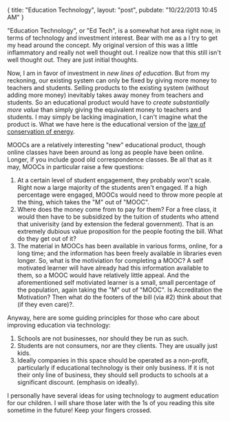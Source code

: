 {
   title: "Education Technology",
   layout: "post",
   pubdate: "10/22/2013 10:45 AM"
}

"Education Technology", or "Ed Tech", is a somewhat hot area right now, in terms of technology and investment interest.  Bear with me as a I try to get my head around the concept.  My original version of this was a little inflammatory and really not well thought out.  I realize now that this still isn't well thought out.  They are just initial thoughts.

Now, I am in favor of investment in *new lines of education*.  But from my reckoning, our existing system can only be fixed by giving more money to teachers and students.  Selling products to the existing system (without adding more money) inevitably takes away money from teachers and students.  So an educational product would have to *create substantially more value* than simply giving the equivalent money to teachers and students.  I may simply be lacking imagination, I can't imagine what the product is.  What we have here is the educational version of the <a href="http://en.wikipedia.org/wiki/Conservation_of_energy">law of conservation of energy</a>.

MOOCs are a relatively interesting "new" educational product, though online classes have been around as long as people have been online.  Longer, if you include good old correspondence classes. Be all that as it may, MOOCs in particular raise a few questions:

1. At a certain level of student engagement, they probably won't scale.  Right now a large majority of the students aren't engaged.  If a high percentage were engaged, MOOCs would need to throw more people at the thing, which takes the "M" out of "MOOC".
2. Where does the money come from to pay for them?  For a free class, it would then have to be subsidized by the tuition of students who attend that univerisity (and by extension the federal government). That is an extremely dubious value proposition for the people footing the bill.  What do they get out of it?
3. The material in MOOCs has been available in various forms, online, for a long time;  and the information has been freely available in libraries even longer.  So, what is the motiviation for completing a MOOC?  A self motivated learner will have already had this information available to them, so a MOOC would have relatively little appeal.  And the aforementioned self motiviated learner is a small, small percentage of the population, again taking the "M" out of "MOOC".   Is Accreditation the Motivation?  Then what do the footers of the bill (via #2) think about that (if they even care)?.

Anyway, here are some guiding principles for those who care about improving education via technology:

1. Schools are not businesses, nor should they be run as such.
2. Students are not consumers, nor are they clients.  They are usually just kids.
3. Ideally companies in this space should be operated as a non-profit, particularly if educational technology is their only business.  If it is not their only line of business, they should sell products to schools at a significant discount. (emphasis on ideally).

I personally have several ideas for using technology to augment education for our children.  I will share those later with the 1s of you reading this site sometime in the future!  Keep your fingers crossed.

